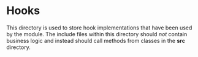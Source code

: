 # Hooks
This directory is used to store hook implementations that have been used by
the module. The include files within this directory should *not* contain business
logic and instead should call methods from classes in the **src** directory.
